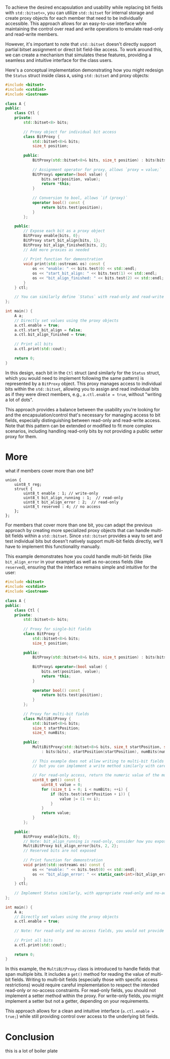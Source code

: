 To achieve the desired encapsulation and usability while replacing bit fields with `std::bitset<>`, you can utilize `std::bitset` for internal storage and create proxy objects for each member that need to be individually accessible. This approach allows for an easy-to-use interface while maintaining the control over read and write operations to emulate read-only and read-write members.  
   
However, it's important to note that `std::bitset` doesn't directly support partial bitset assignment or direct bit field-like access. To work around this, we can create a mechanism that simulates these features, providing a seamless and intuitive interface for the class users.  
   
Here's a conceptual implementation demonstrating how you might redesign the `Status` struct inside class `A`, using `std::bitset` and proxy objects:  
   
```cpp  
#include <bitset>  
#include <cstdint>  
#include <iostream>  
   
class A {  
public:  
    class Ctl {  
    private:  
        std::bitset<8> bits;  
  
        // Proxy object for individual bit access  
        class BitProxy {  
            std::bitset<8>& bits;  
            size_t position;  
  
        public:  
            BitProxy(std::bitset<8>& bits, size_t position) : bits(bits), position(position) {}  
  
            // Assignment operator for proxy, allows `proxy = value;`  
            BitProxy& operator=(bool value) {  
                bits.set(position, value);  
                return *this;  
            }  
  
            // Conversion to bool, allows `if (proxy)`  
            operator bool() const {  
                return bits.test(position);  
            }  
        };  
  
    public:  
        // Expose each bit as a proxy object  
        BitProxy enable{bits, 0};  
        BitProxy start_bit_align{bits, 1};  
        BitProxy bit_align_finished{bits, 2};  
        // Add more proxies as needed  
  
        // Print function for demonstration  
        void print(std::ostream& os) const {  
            os << "enable: " << bits.test(0) << std::endl;  
            os << "start_bit_align: " << bits.test(1) << std::endl;  
            os << "bit_align_finished: " << bits.test(2) << std::endl;  
        }  
    } ctl;  
  
    // You can similarly define `Status` with read-only and read-write members.  
};  
   
int main() {  
    A a;  
    // Directly set values using the proxy objects  
    a.ctl.enable = true;  
    a.ctl.start_bit_align = false;  
    a.ctl.bit_align_finished = true;  
  
    // Print all bits  
    a.ctl.print(std::cout);  
  
    return 0;  
}  
```  
   
In this design, each bit in the `Ctl` struct (and similarly for the `Status` struct, which you would need to implement following the same pattern) is represented by a `BitProxy` object. This proxy manages access to individual bits within the `std::bitset`, allowing you to assign and read individual bits as if they were direct members, e.g., `a.ctl.enable = true`, without "writing a lot of dots".  
   
This approach provides a balance between the usability you're looking for and the encapsulation/control that's necessary for managing access to bit fields, especially distinguishing between read-only and read-write access. Note that this pattern can be extended or modified to fit more complex scenarios, including handling read-only bits by not providing a public setter proxy for them.


# More


what if members cover more than one bit?  
  
    union {    
        uint8_t reg;    
        struct {    
            uint8_t enable : 1; // write-only   
            uint8_t bit_align_running : 1;  // read-only  
            uint8_t bit_align_error : 2;  // read-only  
            uint8_t reserved : 4; // no access  
        };    
    };  
	
For members that cover more than one bit, you can adapt the previous approach by creating more specialized proxy objects that can handle multi-bit fields within a `std::bitset`. Since `std::bitset` provides a way to set and test individual bits but doesn't natively support multi-bit fields directly, we'll have to implement this functionality manually.  
   
This example demonstrates how you could handle multi-bit fields (like `bit_align_error` in your example) as well as no-access fields (like `reserved`), ensuring that the interface remains simple and intuitive for the user:  
   
```cpp  
#include <bitset>  
#include <cstdint>  
#include <iostream>  
   
class A {  
public:  
    class Ctl {  
    private:  
        std::bitset<8> bits;  
  
        // Proxy for single-bit fields  
        class BitProxy {  
            std::bitset<8>& bits;  
            size_t position;  
  
        public:  
            BitProxy(std::bitset<8>& bits, size_t position) : bits(bits), position(position) {}  
  
            BitProxy& operator=(bool value) {  
                bits.set(position, value);  
                return *this;  
            }  
  
            operator bool() const {  
                return bits.test(position);  
            }  
        };  
  
        // Proxy for multi-bit fields  
        class MultiBitProxy {  
            std::bitset<8>& bits;  
            size_t startPosition;  
            size_t numBits;  
  
        public:  
            MultiBitProxy(std::bitset<8>& bits, size_t startPosition, size_t numBits)  
                : bits(bits), startPosition(startPosition), numBits(numBits) {}  
  
            // This example does not allow writing to multi-bit fields to respect the read-only nature  
            // but you can implement a write method similarly with care for access rights.  
  
            // For read-only access, return the numeric value of the multi-bit field  
            uint8_t get() const {  
                uint8_t value = 0;  
                for (size_t i = 0; i < numBits; ++i) {  
                    if (bits.test(startPosition + i)) {  
                        value |= (1 << i);  
                    }  
                }  
                return value;  
            }  
        };  
  
    public:  
        BitProxy enable{bits, 0};  
        // Note: bit_align_running is read-only, consider how you expose it.  
        MultiBitProxy bit_align_error{bits, 2, 2};  
        // Reserved bits are not exposed  
  
        // Print function for demonstration  
        void print(std::ostream& os) const {  
            os << "enable: " << bits.test(0) << std::endl;  
            os << "bit_align_error: " << static_cast<int>(bit_align_error.get()) << std::endl;  
        }  
    } ctl;  
  
    // Implement Status similarly, with appropriate read-only and no-access handling.  
};  
   
int main() {  
    A a;  
    // Directly set values using the proxy objects  
    a.ctl.enable = true;  
  
    // Note: For read-only and no-access fields, you would not provide a way to set them from outside.  
  
    // Print all bits  
    a.ctl.print(std::cout);  
  
    return 0;  
}  
```  
   
In this example, the `MultiBitProxy` class is introduced to handle fields that span multiple bits. It includes a `get()` method for reading the value of multi-bit fields. Writing to multi-bit fields (especially those with specific access restrictions) would require careful implementation to respect the intended read-only or no-access constraints. For read-only fields, you should not implement a setter method within the proxy. For write-only fields, you might implement a setter but not a getter, depending on your requirements.  
   
This approach allows for a clean and intuitive interface (`a.ctl.enable = true;`) while still providing control over access to the underlying bit fields.



# Conclusion

this is a lot of boiler plate
